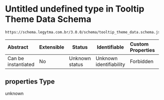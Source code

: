 # Untitled undefined type in Tooltip Theme Data Schema

```txt
https://schema.legytma.com.br/3.0.0/schema/tooltip_theme_data.schema.json#/properties
```




| Abstract            | Extensible | Status         | Identifiable            | Custom Properties | Additional Properties | Access Restrictions | Defined In                                                                                          |
| :------------------ | ---------- | -------------- | ----------------------- | :---------------- | --------------------- | ------------------- | --------------------------------------------------------------------------------------------------- |
| Can be instantiated | No         | Unknown status | Unknown identifiability | Forbidden         | Allowed               | none                | [tooltip_theme_data.schema.json\*](../schema/tooltip_theme_data.schema.json) |

## properties Type

unknown

